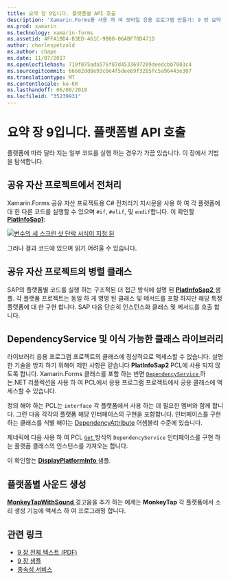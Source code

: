 ```yaml
---
title: 요약 장 9입니다. 플랫폼별 API 호출
description: 'Xamarin.Forms를 사용 하 여 모바일 응용 프로그램 만들기: 9 장 요약 합니다. 플랫폼별 API 호출'
ms.prod: xamarin
ms.technology: xamarin-forms
ms.assetid: 4FFA1BD4-B3ED-461C-9B00-06ABF70D471D
author: charlespetzold
ms.author: chape
ms.date: 11/07/2017
ms.openlocfilehash: 719f075ada576f87d4533697209deedcbb7003c4
ms.sourcegitcommit: 66682dd8e93c0e4f5dee69f32b5fc5a96443e307
ms.translationtype: MT
ms.contentlocale: ko-KR
ms.lasthandoff: 06/08/2018
ms.locfileid: "35239931"
---
```

# <a name="summary-of-chapter-9-platform-specific-api-calls"></a>요약 장 9입니다. 플랫폼별 API 호출

플랫폼에 따라 달라 지는 일부 코드를 실행 하는 경우가 가끔 있습니다. 이 장에서 기법을 탐색합니다.

## <a name="preprocessing-in-the-shared-asset-project"></a>공유 자산 프로젝트에서 전처리

Xamarin.Forms 공유 자산 프로젝트용 C# 전처리기 지시문을 사용 하 여 각 플랫폼에 대 한 다른 코드를 실행할 수 있으며 `#if`, `#elif`, 및 `endif`합니다. 이 확인할 [ **PlatInfoSap1**](https://github.com/xamarin/xamarin-forms-book-samples/tree/master/Chapter09/PlatInfoSap1):

[![변수의 세 스크린 샷 단락 서식이 지정 된](images/ch09fg01-small.png "장치 모델 및 운영 체제")](images/ch09fg01-large.png#lightbox "장치 모델 및 운영 체제")

그러나 결과 코드에 있으며 읽기 어려울 수 있습니다.

## <a name="parallel-classes-in-the-shared-asset-project"></a>공유 자산 프로젝트의 병렬 클래스

SAP의 플랫폼별 코드를 실행 하는 구조적된 더 접근 방식에 설명 된 [ **PlatInfoSap2** ](https://github.com/xamarin/xamarin-forms-book-samples/tree/master/Chapter09/PlatInfoSap2) 샘플. 각 플랫폼 프로젝트는 동일 하 게 명명 된 클래스 및 메서드를 포함 하지만 해당 특정 플랫폼에 대 한 구현 합니다. SAP 다음 단순히 인스턴스화 클래스 및 메서드를 호출 합니다.

## <a name="dependencyservice-and-the-portable-class-library"></a>DependencyService 및 이식 가능한 클래스 라이브러리

라이브러리 응용 프로그램 프로젝트의 클래스에 정상적으로 액세스할 수 없습니다. 설명한 기술을 방지 하기 위해이 제한 사항은 같습니다 **PlatInfoSap2** PCL에 사용 되지 않도록 합니다. Xamarin.Forms 클래스를 포함 하는 반면 [ `DependencyService` ](https://developer.xamarin.com/api/type/Xamarin.Forms.DependencyService/) 하는.NET 리플렉션을 사용 하 여 PCL에서 응용 프로그램 프로젝트에서 공용 클래스에 액세스할 수 있습니다.

정의 해야 하는 PCL는 `interface` 각 플랫폼에서 사용 하는 데 필요한 멤버와 함께 합니다. 그런 다음 각각의 플랫폼 해당 인터페이스의 구현을 포함합니다. 인터페이스를 구현 하는 클래스를 식별 해야는 [DependencyAttribute](https://developer.xamarin.com/api/type/Xamarin.Forms.DependencyAttribute/) 어셈블리 수준에 있습니다.

제네릭에 다음 사용 하 여 PCL [ `Get` ](https://developer.xamarin.com/api/member/Xamarin.Forms.DependencyService.Get{T}/p/Xamarin.Forms.DependencyFetchTarget/) 방식의 `DependencyService` 인터페이스를 구현 하는 플랫폼 클래스의 인스턴스를 가져오는 합니다.

이 확인할는 [ **DisplayPlatformInfo** ](https://github.com/xamarin/xamarin-forms-book-samples/tree/master/Chapter09/DisplayPlatformInfo) 샘플.

## <a name="platform-specific-sound-generation"></a>플랫폼별 사운드 생성

[ **MonkeyTapWithSound** ](https://github.com/xamarin/xamarin-forms-book-samples/tree/master/Chapter09/MonkeyTapWithSound) 경고음을 추가 하는 예제는 **MonkeyTap** 각 플랫폼에서 소리 생성 기능에 액세스 하 여 프로그래밍 합니다.



## <a name="related-links"></a>관련 링크

- [9 장 전체 텍스트 (PDF)](https://download.xamarin.com/developer/xamarin-forms-book/XamarinFormsBook-Ch09-Apr2016.pdf)
- [9 장 샘플](https://github.com/xamarin/xamarin-forms-book-samples/tree/master/Chapter09)
- [종속성 서비스](~/xamarin-forms/app-fundamentals/dependency-service/index.md)
